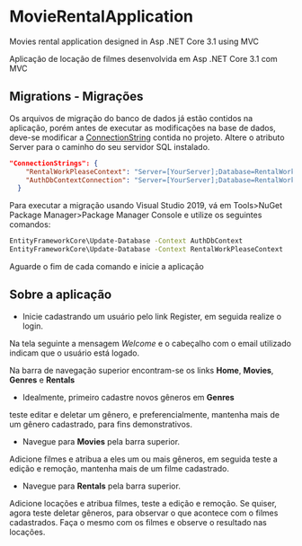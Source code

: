 # MovieRentalApplication
 Movies rental application designed in Asp .NET Core 3.1 using MVC
 
 Aplicação de locação de filmes desenvolvida em Asp .NET Core 3.1 com MVC
 
## Migrations - Migrações
 Os arquivos de migração do banco de dados já estão contidos na aplicação, porém antes de executar as modificações na base de dados, deve-se modificar a [ConnectionString](https://github.com/victormsa/MovieRentalApplication/blob/master/RentalWorkPlease/appsettings.json) contida no projeto. Altere o atributo Server para o caminho do seu servidor SQL instalado.
 
```json
"ConnectionStrings": {
    "RentalWorkPleaseContext": "Server=[YourServer];Database=RentalWorkPlease;Trusted_Connection=True;MultipleActiveResultSets=true",
    "AuthDbContextConnection": "Server=[YourServer];Database=RentalWorkPlease;Trusted_Connection=True;MultipleActiveResultSets=true"
  }
```
Para executar a migração usando Visual Studio 2019, vá em Tools>NuGet Package Manager>Package Manager Console e utilize os seguintes comandos:
```sh
EntityFrameworkCore\Update-Database -Context AuthDbContext
EntityFrameworkCore\Update-Database -Context RentalWorkPleaseContext
```
Aguarde o fim de cada comando e inicie a aplicação

## Sobre a aplicação
* Inicie cadastrando um usuário pelo link Register, em seguida realize o login.

Na tela seguinte a mensagem _Welcome_ e o cabeçalho com o email utilizado indicam que o usuário está logado.

Na barra de navegação superior encontram-se os links __Home__, __Movies__, __Genres__ e __Rentals__
* Idealmente, primeiro cadastre novos gêneros em __Genres__ 

teste editar e deletar um gênero, e preferencialmente, mantenha mais de um gênero cadastrado, para fins demonstrativos.

* Navegue para __Movies__ pela barra superior.

Adicione filmes e atribua a eles um ou mais gêneros, em seguida teste a edição e remoção, mantenha mais de um filme cadastrado.

* Navegue para __Rentals__ pela barra superior.

Adicione locações e atribua filmes, teste a edição e remoção. Se quiser, agora teste deletar gêneros, para observar o que acontece com o filmes cadastrados.
Faça o mesmo com os filmes e observe o resultado nas locações.
